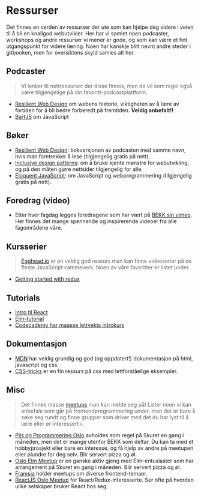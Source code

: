 # Ressurser

Det finnes en verden av ressurser der ute som kan hjelpe deg videre i veien til å bli en knallgod webutvikler.
Her har vi samlet noen podcaster, workshops og andre ressurser vi mener er gode, og som kan være et fint utgangspunkt for videre læring.
Noen har kanskje blitt nevnt andre steder i gitbooken, men for oversiktens skyld samles alt her.

## Podcaster

> Vi lenker til nettressurser der disse finnes, men de vil som regel også være tilgjengelige på din favoritt-podcastplattform.

-   [Resilient Web Design](https://resilientwebdesign.com/#audio) om webens historie, viktigheten av å lære av fortiden for å bli bedre forberedt på fremtiden. **Veldig anbefalt!!**
-   [BartJS](https://soundcloud.com/bartjs) om JavaScript

## Bøker

-   [Resilient Web Design](https://resilientwebdesign.com/): bokversjonen av podcasten med samme navn, hvis man foretrekker å lese (tilgjengelig gratis på nett).
-   [Inclusive design patterns](https://shop.smashingmagazine.com/products/inclusive-design-patterns): om å bruke kjente mønstre for webutvikling, og på den måten gjøre nettsider tilgjengelig for alle.
-   [Eloquent JavaScript](http://eloquentjavascript.net/): om JavaScript og webprogrammering (tilgjengelig gratis på nett).

## Foredrag (video)

-   Etter hver fagdag legges foredragene som har vært på [BEKK sin vimeo](https://vimeo.com/bekk). Her finnes det mange spennende og inspirerende videoer fra alle fagområdene våre.

## Kursserier

> [Egghead.io](https://egghead.io/) er en veldig god ressurs man kan finne videoserier på de fleste JavaScript-rammeverk. Noen av våre favoritter er listet under.

-   [Getting started with redux](https://egghead.io/courses/getting-started-with-redux)

## Tutorials

-   [Intro til React](https://facebook.github.io/react/tutorial/tutorial.html)
-   [Elm-tutorial](https://www.elm-tutorial.org/en-v01/)
-   [Codecademy har maasse lettvekts introkurs](https://www.codecademy.com/)

## Dokumentasjon

-   [MDN](https://developer.mozilla.org/en-US/) har veldig grundig og god (og oppdatert!) dokumentasjon på html, javascript og css.
-   [CSS-tricks](https://css-tricks.com/) er en fin ressurs på css med lettforståelige eksempler.

## Misc

> Det finnes masse [meetups](meetup.com) man kan melde seg på! Lister noen vi kan anbefale som går på frontendprogrammering under, men det er bare å søke seg rundt og finne grupper som driver med det du har lyst til å lære eller er interessert i.

-   [Pils og Programmering Oslo](https://www.meetup.com/Pils-og-Programmering-Oslo/) avholdes som regel på Skuret en gang i måneden, men det er mange utenfor BEKK som deltar. Du kan ta med et hobbyprosjekt eller bare en interesse, og få hjelp av andre på meetupen eller plundre for deg selv. Blir servert pizza og øl.
-   [Oslo Elm Meetup](https://www.meetup.com/oslo-elm-meetup/) er en ganske aktiv gjeng med Elm-entusiaster som har arrangement på Skuret en gang i måneden. Blir servert pizza og øl.
-   [Framsia](https://www.meetup.com/framsia/) holder meetups om diverse frontend-temaer.
-   [ReactJS Oslo Meetup](https://www.meetup.com/ReactJS-Oslo-Meetup/) for React/Redux-interesserte. Ser ofte på hvordan ulike selskaper bruker React hos seg.

